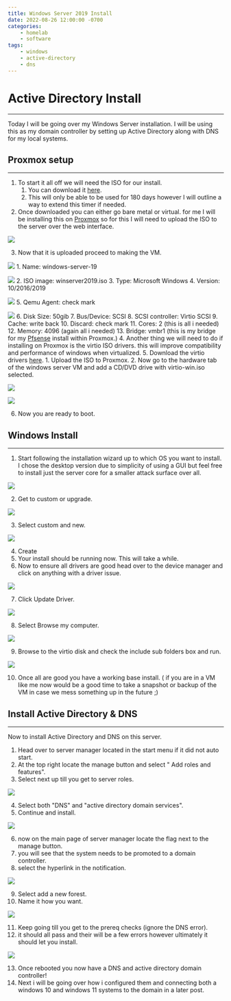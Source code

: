 ```yaml
---
title: Windows Server 2019 Install
date: 2022-08-26 12:00:00 -0700
categories:
	- homelab
	- software
tags:
	- windows
	- active-directory
	- dns
---
```


# Active Directory Install
---
Today I will be going over my Windows Server installation. I will be using this as my domain controller by setting up Active Directory along with DNS for my local systems.


## Proxmox setup
---
1. To start it all off we will need the ISO for our install.
	1. You can download it [here](https://www.microsoft.com/en-us/evalcenter/download-windows-server-2022).
	2. This will only be able to be used for 180 days however I will outline a way to extend this timer if needed.
2. Once downloaded you can either go bare metal or virtual. for me I will be installing this on [Proxmox](https://xxkaitonakamuraxx.github.io/posts/proxmox-install/) so for this I will need to upload the ISO to the server over the web interface.

![](/assets/images/proxmox/os-upload.png)

3. Now that it is uploaded proceed to making the VM.

![](/assets/images/proxmox/win-general.png)
	1.  Name: windows-server-19

![](/assets/images/proxmox/win-os.png)
	2. ISO image: winserver2019.iso
	3. Type: Microsoft Windows
	4. Version: 10/2016/2019

![](/assets/images/proxmox/win-system.png)
	5. Qemu Agent: check mark

![](/assets/images/proxmox/win-disk.png)
	6. Disk Size: 50gib
	7. Bus/Device: SCSI
	8. SCSI controller: Virtio SCSI
	9. Cache: write back
	10. Discard: check mark
	11. Cores: 2 (this is all i needed)
	12. Memory: 4096 (again all i needed)
	13. Bridge: vmbr1 (this is my bridge for my [Pfsense]() install within Proxmox.)
4. Another thing we will need to do if installing on Proxmox is the virtio ISO drivers. this will improve compatibility and performance of windows when virtualized.
5. Download the virtio drivers [here](https://fedorapeople.org/groups/virt/virtio-win/direct-downloads/stable-virtio/virtio-win.iso).
	1. Upload the ISO to Proxmox.
	2. Now go to the hardware tab of the windows server VM and add a CD/DVD drive with virtio-win.iso selected.

![](/assets/images/proxmox/virtio-add-1.png)

![](/assets/images/proxmox/virtio-add-2.png)

6. Now you are ready to boot.


## Windows Install
---
1. Start following the installation wizard up to which OS you want to install. I chose the desktop version due to simplicity of using a GUI but feel free to install just the server core for a smaller attack surface over all.

![](/assets/images/win-serv/os-choice.png)

2. Get to custom or upgrade.

![](/assets/images/win-serv/custom-install.png)

3. Select custom and new.

![](/assets/images/win-serv/new.png)

4. Create
5. Your install should be running now. This will take a while.
6. Now to ensure all drivers are good head over to the device manager and click on anything with a driver issue.

![](/assets/images/win-serv/device-manager-1.png)

7. Click Update Driver.

![](/assets/images/win-serv/update-driver.png)

8. Select Browse my computer.

![](/assets/images/win-serv/browse-computer.png)

9. Browse to the virtio disk and check the include sub folders box and run.

![](/assets/images/win-serv/browse.png)

10. Once all are good you have a working base install. ( if you are in a VM like me now would be a good time to take a snapshot or backup of the VM in case we mess something up in the future ;)


## Install Active Directory & DNS
---
Now to install Active Directory and DNS on this server.

1. Head over to server manager located in the start menu if it did not auto start.
2. At the top right locate the manage button and select " Add roles and features".
3. Select next up till you get to server roles.

![](/assets/images/win-serv/install.png)

4. Select both "DNS" and "active directory domain services".
5. Continue and install.

![](/assets/images/win-serv/last-install.png)

6. now on the main page of server manager locate the flag next to the manage button.
7. you will see that the system needs to be promoted to a domain controller.
8. select the hyperlink in the notification.

![](/assets/images/win-serv/promote.png)

9. Select add a new forest.
10. Name it how you want.

![](/assets/images/win-serv/forrest.png)

11. Keep going till you get to the prereq checks (ignore the DNS error).
12. it should all pass and their will be a few errors however ultimately it should let you install.

![](/assets/images/win-serv/checks.png)

13. Once rebooted you now have a DNS and active directory domain controller! 
14. Next i will be going over how i configured them and connecting both a windows 10 and windows 11 systems to the domain in a later post.
